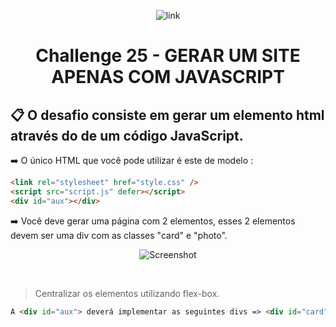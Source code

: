 <div align="center">

![link](https://impulso.team/assets/images/impulso-logo.svg) 

# Challenge 25 - GERAR UM SITE APENAS COM JAVASCRIPT
</div>

## :clipboard: O desafio consiste em gerar um elemento html através do de um código JavaScript.

:arrow_right: O único HTML que você pode utilizar é este de modelo :
 
```html
<link rel="stylesheet" href="style.css" />
<script src="script.js" defer></script>
<div id="aux"></div>
```

:arrow_right: Você deve gerar uma página com 2 elementos, esses 2 elementos devem ser uma div com as classes "card" e "photo".

<div align="center">

![Screenshot](https://user-images.githubusercontent.com/70491871/234985757-4e512f03-e794-4cb7-aa3c-8d05c6efef55.png)
</div>

<br>

> Centralizar os elementos utilizando flex-box.

```html
A <div id="aux"> deverá implementar as seguintes divs => <div id="card"> e <div id="photo">dentro dela utilizando JavaScript.
```
